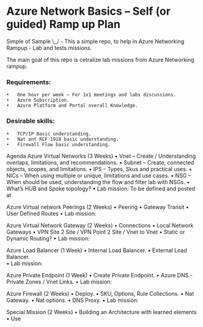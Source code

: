 # Azure Network Basics – Self (or guided) Ramp up Plan

Simple of Sample  \\,,/ - This a simple repo, to help in Azure Networking Rampup - Lab and tests missions. 

The main goal of this repo is cetralize lab missions from Azure Networking rampup. 

### Requirements: 
    •   One hour per week – For 1x1 meetings and labs discussions. 
    •   Azure Subscription. 
    •   Azure Platform and Portal overall Knowledge.

### Desirable skills: 
    •	TCP/IP Basic understanding. 
    •	Nat ant RCF 1918 basic understanding. 
    •	Firewall Flow basic understanding. 


Agenda
Azure Virtual Networks (3 Weeks) 
•	Vnet – Create / Understanding overlaps, limitations, and recommendations. 
•	Subnet – Create, connected objects, scopes, and limitations.
•	IPS – Types, Skus and practical uses. 
•	NICs – When using multiple or unique, limitations and use cases. 
•	NSG – When should be used, understanding the flow and filter lab with NSGs. 
•	What’s HUB and Spoke topology? 
•	Lab mission: To be defined and posted at 

 

Azure Virtual network Peerings (2 Weeks)
•	Peering
•	Gateway Transit 
•	User Defined Routes 
•	Lab mission:

 
Azure Virtual Network Gateway (2 Weeks)
•	Connections
•	Local Network Gateways
•	VPN Site 2 Site / VPN Point 2 Site / Vnet to Vnet 
•	Static or Dynamic Routing?
•	Lab mission:

 
Azure Load Balancer (1 Week)
•	Internal Load Balancer. 
•	External Load Balancer.  
•	Lab mission:

Azure Private Endpoint (1 Week)
•	Create Private Endpoint. 
•	Azure DNS - Private Zones / Vnet Links.
•	Lab mission:

 
Azure Firewall (2 Weeks)
•	Deploy. 
•	SKU, Options, Rule Collections. 
•	Nat Gateway. 
•	Nat options. 
•	DNS Proxy. 
•	Lab mission:

Special Mission (2 Weeks)
•	Building an Architecture with learned elements
•	Use 


